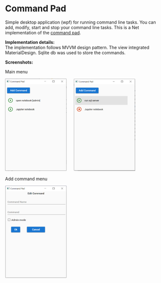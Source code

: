 # Command Pad

Simple desktop application (wpf) for running command line tasks.
You can add, modify, start and stop your command line tasks.
This is a Net implementation of the [command pad](https://github.com/supnate/command-pad).

**Implementation details:**  
The implementation follows MVVM design pattern.
The view integrated MaterialDesign.
Sqlite db was used to store the commands.

**Screenshots:**

Main menu

<img src="/images/list.PNG?raw=true" width="200" height="300"> &nbsp; &nbsp; &nbsp;<img src="/images/run.PNG?raw=true" width="200" height="300"> 

Add command menu

<img src="/images/edit.PNG?raw=true" width="200" height="300">


